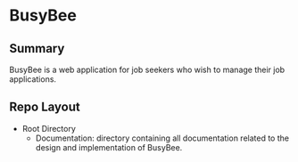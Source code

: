 # BusyBee 
## Summary
BusyBee is a web application for job seekers who wish to manage their job applications.

## Repo Layout
- Root Directory
    - Documentation: directory containing all documentation related to the design and implementation of BusyBee.
